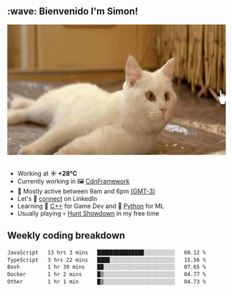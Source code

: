 <h2>:wave: <b>Bienvenido I'm Simon!&nbsp;</b></h2>

<section>
  <img src="./static/banner.gif" height=300 width=1000>
</section>

<br>

<ul>
  <li>
		<!--START_SECTION:weather-->
		Working at <b>☀️   +28°C</b>
		<!--END_SECTION:weather-->
  </li>
  <li>
    Currently working in 🖼️&nbsp;<a href=https://github.com/snapverse/cdn-framework target=_blank>CdnFramework</a>
  </li>
  <li>
    🚩 Mostly active between 9am and 6pm <a href=https://onlinealarmkur.com/world/es target=_blank>(GMT-3)</a>
  </li>
  <li>
    Let's 🔗&nbsp;<a href=https://www.linkedin.com/in/itsimmons target=_blank>connect</a> on LinkedIn
  </li>
  <li>
    Learning 👴&nbsp;<a href=https://images3.memedroid.com/images/UPLOADED755/65f2bce6734f6.webp target=_blank>C++</a> for Game Dev and 🐍&nbsp;<a href=https://qph.cf2.quoracdn.net/main-qimg-4472b6229cb75bf66ab531f3ebd4f975-lq target=_blank>Python</a> for ML
  </li>
  <li>
    Usually playing 💀&nbsp;<a href=https://www.huntshowdown.com target=_blank>Hunt Showdown</a> in my free time
  </li>
</ul>

<h2><b>Weekly coding breakdown </b></h2>

<!--START_SECTION:waka-->

```txt
JavaScript   13 hrs 3 mins   ███████████████░░░░░░░░░░   60.12 %
TypeScript   3 hrs 22 mins   ████░░░░░░░░░░░░░░░░░░░░░   15.56 %
Bash         1 hr 39 mins    ██░░░░░░░░░░░░░░░░░░░░░░░   07.65 %
Docker       1 hr 2 mins     █▒░░░░░░░░░░░░░░░░░░░░░░░   04.77 %
Other        1 hr 1 min      █▒░░░░░░░░░░░░░░░░░░░░░░░   04.73 %
```

<!--END_SECTION:waka-->
